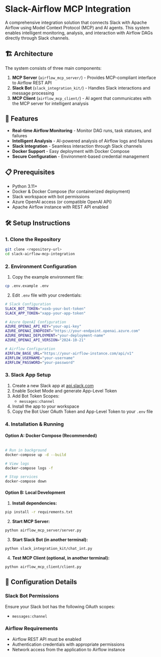 # Slack-Airflow MCP Integration

A comprehensive integration solution that connects Slack with Apache Airflow using Model Context Protocol (MCP) and AI agents. This system enables intelligent monitoring, analysis, and interaction with Airflow DAGs directly through Slack channels.

## 🏗️ Architecture

The system consists of three main components:

1. **MCP Server** (`airflow_mcp_server/`) - Provides MCP-compliant interface to Airflow REST API
2. **Slack Bot** (`slack_integration_kit/`) - Handles Slack interactions and message processing
3. **MCP Client** (`airflow_mcp_client/`) - AI agent that communicates with the MCP server for intelligent analysis

## 🚀 Features

- **Real-time Airflow Monitoring** - Monitor DAG runs, task statuses, and failures
- **Intelligent Analysis** - AI-powered analysis of Airflow logs and failures
- **Slack Integration** - Seamless interaction through Slack channels
- **Docker Support** - Easy deployment with Docker Compose
- **Secure Configuration** - Environment-based credential management

## 📋 Prerequisites

- Python 3.11+
- Docker & Docker Compose (for containerized deployment)
- Slack workspace with bot permissions
- Azure OpenAI access (or compatible OpenAI API)
- Apache Airflow instance with REST API enabled

## 🛠️ Setup Instructions

### 1. Clone the Repository

```bash
git clone <repository-url>
cd slack-airflow-mcp-integration
```

### 2. Environment Configuration

1. Copy the example environment file:
```bash
cp .env.example .env
```

2. Edit `.env` file with your credentials:

```bash
# Slack Configuration
SLACK_BOT_TOKEN="xoxb-your-bot-token"
SLACK_APP_TOKEN="xapp-your-app-token"

# Azure OpenAI Configuration
AZURE_OPENAI_API_KEY="your-api-key"
AZURE_OPENAI_ENDPOINT="https://your-endpoint.openai.azure.com"
AZURE_OPENAI_DEPLOYMENT="your-deployment-name"
AZURE_OPENAI_API_VERSION="2024-10-21"

# Airflow Configuration
AIRFLOW_BASE_URL="https://your-airflow-instance.com/api/v1"
AIRFLOW_USERNAME="your-username"
AIRFLOW_PASSWORD="your-password"
```

### 3. Slack App Setup

1. Create a new Slack app at [api.slack.com](https://api.slack.com/apps)
2. Enable Socket Mode and generate App-Level Token
3. Add Bot Token Scopes:
   - `messages:channel`
4. Install the app to your workspace
5. Copy the Bot User OAuth Token and App-Level Token to your `.env` file

### 4. Installation & Running

#### Option A: Docker Compose (Recommended)

```bash

# Run in background
docker-compose up -d --build

# View logs
docker-compose logs -f

# Stop services
docker-compose down
```

#### Option B: Local Development

1. **Install dependencies:**
```bash
pip install -r requirements.txt
```

2. **Start MCP Server:**
```bash
python airflow_mcp_server/server.py
```

3. **Start Slack Bot (in another terminal):**
```bash
python slack_integration_kit/chat_int.py
```

4. **Test MCP Client (optional, in another terminal):**
```bash
python airflow_mcp_client/client.py
```

## 🔧 Configuration Details

### Slack Bot Permissions

Ensure your Slack bot has the following OAuth scopes:
- `messages:channel`

### Airflow Requirements

- Airflow REST API must be enabled
- Authentication credentials with appropriate permissions
- Network access from the application to Airflow instance